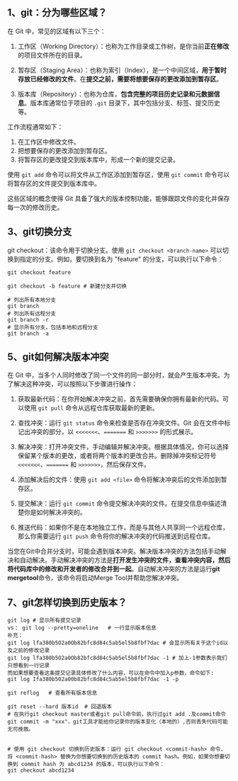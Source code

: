 ## 1、git：分为哪些区域？

在 Git 中，常见的区域有以下三个：

1. 工作区（Working Directory）：也称为工作目录或工作树，是你当前**正在修改**的项目文件所在的目录。

2. 暂存区（Staging Area）：也称为索引（Index），是一个中间区域，**用于暂时存放已经修改的文件**。在**提交之前，需要将想要保存的更改添加到暂存区**。

3. 版本库（Repository）：也称为仓库，**包含完整的项目历史记录和元数据信息**。版本库通常位于项目的 `.git` 目录下，其中包括分支、标签、提交历史等。

工作流程通常如下：
1. 在工作区中修改文件。
2. 把想要保存的更改添加到暂存区。
3. 将暂存区的更改提交到版本库中，形成一个新的提交记录。

使用 `git add` 命令可以将文件从工作区添加到暂存区，使用 `git commit` 命令可以将暂存区的文件提交到版本库中。

这些区域的概念使得 Git 具备了强大的版本控制功能，能够跟踪文件的变化并保存每一次的修改历史。







## 3、git切换分支

git checkout：该命令用于切换分支。使用 `git checkout <branch-name>` 可以切换到指定的分支。例如，要切换到名为 "feature" 的分支，可以执行以下命令：

```shell
git checkout feature

git checkout -b feature # 新建分支并切换

# 列出所有本地分支
git branch
# 列出所有远程分支
git branch -r
# 显示所有分支，包括本地和远程分支
git branch -a
```





## 5、git如何解决版本冲突

在 Git 中，当多个人同时修改了同一个文件的同一部分时，就会产生版本冲突。为了解决这种冲突，可以按照以下步骤进行操作：

1. 获取最新代码：在你开始解决冲突之前，首先需要确保你拥有最新的代码。可以使用 `git pull` 命令从远程仓库获取最新的更新。

2. 查找冲突：运行 `git status` 命令来检查是否存在冲突文件。Git 会在文件中标记出冲突的部分，以 `<<<<<<<`、`=======` 和 `>>>>>>>` 的形式展示。

3. 解决冲突：打开冲突文件，手动编辑并解决冲突。根据具体情况，你可以选择保留某个版本的更改，或者将两个版本的更改合并。删除掉冲突标记符号 `<<<<<<<`、`=======` 和 `>>>>>>>`，然后保存文件。

4. 添加解决后的文件：使用 `git add <file>` 命令将解决冲突后的文件添加到暂存区。

5. 提交解决：运行 `git commit` 命令提交解决冲突的文件。在提交信息中描述清楚你是如何解决冲突的。

6. 推送代码：如果你不是在本地独立工作，而是与其他人共享同一个远程仓库，那么你需要运行 `git push` 命令将你的解决冲突的代码推送到远程仓库。



当您在Git中合并分支时，可能会遇到版本冲突。解决版本冲突的方法包括手动解决和自动解决。手动解决冲突的方法是**打开发生冲突的文件，查看冲突内容，然后将代码库中的修改和开发者的修改合并到一起**。自动解决冲突的方法是运行**git mergetool**命令，该命令将启动Merge Tool并帮助您解决冲突。









## 7、git怎样切换到历史版本？

```shell
git log # 显示所有提交记录
vs： git log --pretty=oneline   # 一行显示版本信息
补充：
git log lfa380b5O2a0Ob82bfc8d84c5ab5el5b8fbf7dac # 会显示所有关于这个id以及之前的修改记录
git log lfa380b5O2a0Ob82bfc8d84c5ab5el5b8fbf7dac -1 # 加上-1参数表示我们只想看到一行记录
而如果想要查看这条提交记录具体修改了什么内容，可以在命令中加入p参数，命令如下:
git log Ifa380b502a00b82bfc8d84c5ab5el5b8fbf7dac -1 -p
 
git reflog   # 查看所有版本信息

git reset --hard 版本id  # 回退版本
# 在执行git checkout master或者git pull命令前，执行过git add .及commit命令git commit -m "xxx"，git工具才能给你记录你的版本变化（本地的）,否则丢失代码可能无可挽救。


# 使用 git checkout 切换到历史版本：运行 git checkout <commit-hash> 命令，将 <commit-hash> 替换为你想要切换到的历史版本的 commit hash。例如，如果你想要切换到 commit hash 为 abcd1234 的版本，可以执行以下命令：
git checkout abcd1234
```

